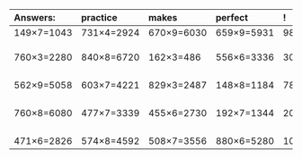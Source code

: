 | Answers: | practice | makes | perfect | ! |
| :--- | :--- | :--- | :--- | :--- |
| 149×7=1043 | 731×4=2924 | 670×9=6030 | 659×9=5931 | 982×5=4910 | 
|   |   |   |   |   | 
|   |   |   |   |   | 
|   |   |   |   |   | 
| 760×3=2280 | 840×8=6720 | 162×3=486 | 556×6=3336 | 300×6=1800 | 
|   |   |   |   |   | 
|   |   |   |   |   | 
|   |   |   |   |   | 
|   |   |   |   |   | 
| 562×9=5058 | 603×7=4221 | 829×3=2487 | 148×8=1184 | 783×8=6264 | 
|   |   |   |   |   | 
|   |   |   |   |   | 
|   |   |   |   |   | 
|   |   |   |   |   | 
| 760×8=6080 | 477×7=3339 | 455×6=2730 | 192×7=1344 | 208×6=1248 | 
|   |   |   |   |   | 
|   |   |   |   |   | 
|   |   |   |   |   | 
|   |   |   |   |   | 
| 471×6=2826 | 574×8=4592 | 508×7=3556 | 880×6=5280 | 108×6=648 | 
